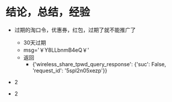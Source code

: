 # 结论，总结，经验

- 过期的淘口令，优惠券，红包，过期了就不能推广了
    - 30天过期
    - msg='￥Y8LLbnmB4eQ￥'
    - 返回
        - {'wireless_share_tpwd_query_response': {'suc': False, 'request_id': '5spl2n05xezp'}}

- 2
- 2
